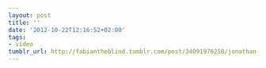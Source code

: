 ```yaml
---
layout: post
title: ''
date: '2012-10-22T12:16:52+02:00'
tags:
- video
tumblr_url: http://fabiantheblind.tumblr.com/post/34091976250/jonathan-berkey-saz-a-quick-way-to-make-and
---
```

